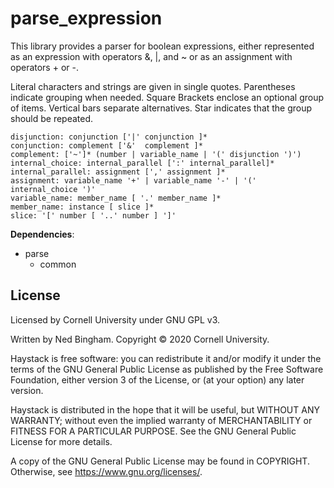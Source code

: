 # parse_expression

This library provides a parser for boolean expressions, either represented as an 
expression with operators &, |, and ~ or as an assignment with operators + or -.

Literal characters and strings are given in single quotes. Parentheses indicate 
grouping when needed. Square Brackets enclose an optional group of items. Vertical 
bars separate alternatives. Star indicates that the group should be repeated.

```
disjunction: conjunction ['|' conjunction ]*
conjunction: complement ['&'  complement ]*
complement: ['~']* (number | variable_name | '(' disjunction ')')
internal_choice: internal_parallel [':' internal_parallel]*
internal_parallel: assignment [',' assignment ]*
assignment: variable_name '+' | variable_name '-' | '(' internal_choice ')'
variable_name: member_name [ '.' member_name ]*
member_name: instance [ slice ]*
slice: '[' number [ '..' number ] ']'
```

**Dependencies**:

 - parse
   - common

## License

Licensed by Cornell University under GNU GPL v3.

Written by Ned Bingham.
Copyright © 2020 Cornell University.

Haystack is free software: you can redistribute it and/or modify
it under the terms of the GNU General Public License as published by
the Free Software Foundation, either version 3 of the License, or
(at your option) any later version.

Haystack is distributed in the hope that it will be useful,
but WITHOUT ANY WARRANTY; without even the implied warranty of
MERCHANTABILITY or FITNESS FOR A PARTICULAR PURPOSE.  See the
GNU General Public License for more details.

A copy of the GNU General Public License may be found in COPYRIGHT.
Otherwise, see <https://www.gnu.org/licenses/>.

